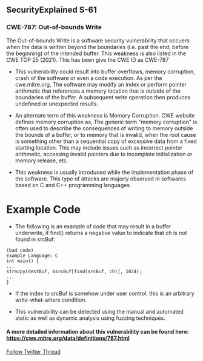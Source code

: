 ## SecurityExplained S-61

### CWE-787: Out-of-bounds Write 

The Out-of-bounds Write is a software security vulnerability that occuers when the data is written beyond the boundaries (i.e. past the end, before the beginning) of the intended buffer. This weakness is also listed in the CWE TOP 25 (2021). This has been give the CWE ID as CWE-787

- This vulnerability could result into buffer overflows, memory corruption, crash of the software or even a code execution. As per the cwe.mitre.org, The software may modify an index or perform pointer arithmetic that references a memory location that is outside of the boundaries of the buffer. A subsequent write operation then produces undefined or unexpected results.

- An alternate term of this weakness is Memory Corruption. CWE website defines memory corruption as, The generic term "memory corruption" is often used to describe the consequences of writing to memory outside the bounds of a buffer, or to memory that is invalid, when the root cause is something other than a sequential copy of excessive data from a fixed starting location. This may include issues such as incorrect pointer arithmetic, accessing invalid pointers due to incomplete initialization or memory release, etc.

- This weakness is usually introduced while the implementation phase of the software. This type of attacks are majorly observed in softwares based on C and C++ programming languages. 


# Example Code

- The following is an example of code that may result in a buffer underwrite, if find() returns a negative value to indicate that ch is not found in srcBuf:

```
(bad code)
Example Language: C 
int main() {
...
strncpy(destBuf, &srcBuf[find(srcBuf, ch)], 1024);
...
}

``` 

- If the index to srcBuf is somehow under user control, this is an arbitrary write-what-where condition.


- This vulnerability can be detected using the manual and automated static as well as dynamic analysis using fuzzing techniques. 


#### A more detailed information about this vulnerability can be found here: https://cwe.mitre.org/data/definitions/787.html



[Follow Twitter Thread](https://twitter.com/harshbothra_/status/1477258377252065281?s=20&t=QR8LCZPmGCrSu2SuCUBCgQ)
